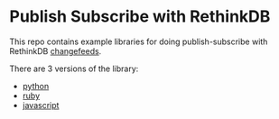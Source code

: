 # Publish Subscribe with RethinkDB

This repo contains example libraries for doing publish-subscribe with
RethinkDB [changefeeds](http://rethinkdb.com/docs/changefeeds/).

There are 3 versions of the library:

* [python](https://github.com/rethinkdb/example-pubsub/tree/master/python)
* [ruby](https://github.com/rethinkdb/example-pubsub/tree/master/ruby)
* [javascript](https://github.com/rethinkdb/example-pubsub/tree/master/javascript)
